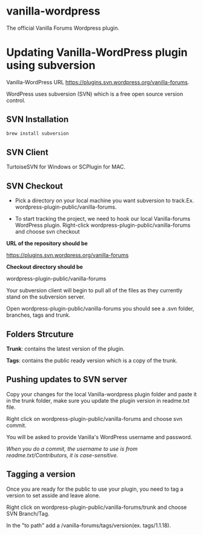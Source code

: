 vanilla-wordpress
=================

The official Vanilla Forums Wordpress plugin.

# Updating Vanilla-WordPress plugin using subversion

Vanilla-WordPress URL https://plugins.svn.wordpress.org/vanilla-forums.

WordPress uses subversion (SVN) which is a free open source version control.

## SVN Installation
```sh
brew install subversion
```
## SVN Client

TurtoiseSVN for Windows or SCPlugin for MAC.

## SVN Checkout

* Pick a directory on your local machine you want subversion to track.Ex. wordpress-plugin-public/vanilla-forums.

* To start tracking the project, we need to hook our local Vanilla-forums WordPress plugin. Right-click wordpress-plugin-public/vanilla-forums and choose svn checkout

**URL of the repository should be**

https://plugins.svn.wordpress.org/vanilla-forums

**Checkout directory should be** 

wordpress-plugin-public/vanilla-forums


Your subversion client will begin to pull all of the files as they currently stand on the subversion server.

Open wordpress-plugin-public/vanilla-forums you should see a .svn folder, branches, tags and trunk.

## Folders Strcuture

**Trunk**: contains the latest version of the plugin.

**Tags**: contains the public ready version which is a copy of the trunk.

## Pushing updates to SVN server

Copy your changes for the local Vanilla-wordpress plugin folder and paste it in the trunk folder, make sure you update the plugin version in readme.txt file.

Right click on wordpress-plugin-public/vanilla-forums and choose svn commit.

You will be asked to provide Vanilla's WordPress username and password.

*When you do a commit, the username to use is from readme.txt/Contributors, it is case-sensitive.*

## Tagging a version

Once you are ready for the public to use your plugin, you need to tag a version to set asside and leave alone.

Right click on wordpress-plugin-public/vanilla-forums/trunk and choose SVN Branch/Tag. 

In the "to path" add a /vanilla-forums/tags/version(ex. tags/1.1.18).





